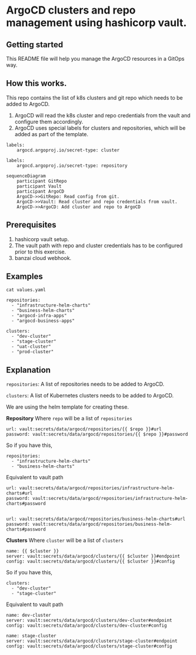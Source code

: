 # ArgoCD clusters and repo management using hashicorp vault.

## Getting started

This README file will help you manage the ArgoCD resources in a GitOps way.

## How this works.

This repo contains the list of k8s clusters and git repo which needs to be added to ArgoCD.

1. ArgoCD will read the k8s cluster and repo credentials from the vault and configure them accordingly.
2. ArgoCD uses special labels for clusters and repositories, which will be added as part of the template.

```
labels:
    argocd.argoproj.io/secret-type: cluster
```

```
labels:
    argocd.argoproj.io/secret-type: repository
```    


```mermaid
sequenceDiagram
    participant GitRepo
    participant Vault
    participant ArgoCD
    ArgoCD->>GitRepo: Read config from git.
    ArgoCD->>Vault: Read cluster and repo credentials from vault.
    ArgoCD->>ArgoCD: Add cluster and repo to ArgoCD
```

## Prerequisites

1. hashicorp vault setup.
2. The vault path with repo and cluster credentials has to be configured prior to this exercise.
3. banzai cloud webhook.

## Examples

`cat values.yaml`

```
repositories:
  - "infrastructure-helm-charts"
  - "business-helm-charts"
  - "argocd-infra-apps"
  - "argocd-business-apps"

clusters:
  - "dev-cluster"
  - "stage-cluster"
  - "uat-cluster"
  - "prod-cluster"
```

## Explanation

`repositories`: A list of repositories needs to be added to ArgoCD.

`clusters`: A list of Kubernetes clusters needs to be added to ArgoCD.

We are using the helm template for creating these. 

**Repository**
Where `repo` will be a list of `repositories`
```
url: vault:secrets/data/argocd/repositories/{{ $repo }}#url
password: vault:secrets/data/argocd/repositories/{{ $repo }}#password
  ```

So if you have this, 
```
repositories:
  - "infrastructure-helm-charts"
  - "business-helm-charts"
```
Equivalent to vault path
```
url: vault:secrets/data/argocd/repositories/infrastructure-helm-charts#url
password: vault:secrets/data/argocd/repositories/infrastructure-helm-charts#password


url: vault:secrets/data/argocd/repositories/business-helm-charts#url
password: vault:secrets/data/argocd/repositories/business-helm-charts#password
```

**Clusters**
Where `cluster` will be a list of `clusters`
```
name: {{ $cluster }}
server: vault:secrets/data/argocd/clusters/{{ $cluster }}#endpoint
config: vault:secrets/data/argocd/clusters/{{ $cluster }}#config
  ```

So if you have this, 
```
clusters:
  - "dev-cluster"
  - "stage-cluster"
```
Equivalent to vault path
```
name: dev-cluster
server: vault:secrets/data/argocd/clusters/dev-cluster#endpoint
config: vault:secrets/data/argocd/clusters/dev-cluster#config

name: stage-cluster
server: vault:secrets/data/argocd/clusters/stage-cluster#endpoint
config: vault:secrets/data/argocd/clusters/stage-cluster#config
```
